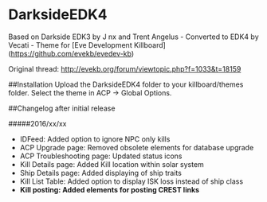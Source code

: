 # DarksideEDK4
Based on Darkside EDK3 by J nx and Trent Angelus - Converted to EDK4 by Vecati - Theme for [Eve Development Killboard] (https://github.com/evekb/evedev-kb)

Original thread: http://evekb.org/forum/viewtopic.php?f=1033&t=18159

##Installation
Upload the DarksideEDK4 folder to your killboard/themes folder. Select the theme in ACP -> Global Options.

##Changelog after initial release

#####2016/xx/xx

* IDFeed: Added option to ignore NPC only kills
* ACP Upgrade page: Removed obsolete elements for database upgrade
* ACP Troubleshooting page: Updated status icons
* Kill Details page: Added Kill location within solar system
* Ship Details page: Added displaying of ship traits
* Kill List Table: Added option to display ISK loss instead of ship class
* **Kill posting: Added elements for posting CREST links**